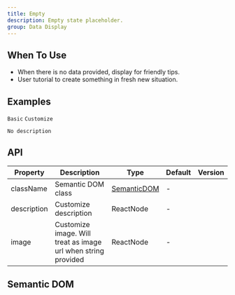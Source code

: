 ```yaml
---
title: Empty
description: Empty state placeholder.
group: Data Display
---
```


## When To Use

- When there is no data provided, display for friendly tips.
- User tutorial to create something in fresh new situation.

## Examples

<!-- prettier-ignore -->
<code src="./demo/basic.tsx">Basic</code>
<code src="./demo/customize.tsx">Customize</code>

<!-- TODO: ConfigProvider -->

<!-- <code src="./demo/config-provider.tsx">ConfigProvider</code> -->

<code src="./demo/description.tsx">No description</code>

## API

| Property | Description | Type | Default | Version |
| --- | --- | --- | --- | --- |
| className | Semantic DOM class | [SemanticDOM](#semantic-dom) | - |  |
| description | Customize description | ReactNode | - |  |
| image | Customize image. Will treat as image url when string provided | ReactNode | - |  |

## Semantic DOM

<code src="./demo/_semantic.tsx" simplify></code>
